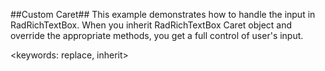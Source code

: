 ##Custom Caret##
This example demonstrates how to handle the input in RadRichTextBox. When you inherit RadRichTextBox Caret object and override the appropriate methods, you get a full control of user's input.

<keywords: replace, inherit>
